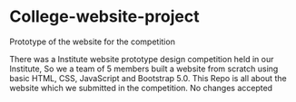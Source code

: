 # College-website-project
Prototype of the website for the competition

There was a Institute website prototype design competition held in our Institute, So we a team of 5 members built a website from scratch using basic HTML, CSS, JavaScript and Bootstrap 5.0.
This Repo is all about the website which we submitted in the competition. No changes accepted
